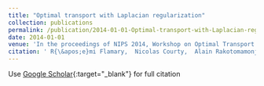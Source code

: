 ```yaml
---
title: "Optimal transport with Laplacian regularization"
collection: publications
permalink: /publication/2014-01-01-Optimal-transport-with-Laplacian-regularization
date: 2014-01-01
venue: 'In the proceedings of NIPS 2014, Workshop on Optimal Transport and Machine Learning'
citation: ' R{\&apos;e}mi Flamary,  Nicolas Courty,  Alain Rakotomamonjy,  Devis Tuia, &quot;Optimal transport with Laplacian regularization.&quot; In the proceedings of NIPS 2014, Workshop on Optimal Transport and Machine Learning, 2014.'
---
```

Use [Google Scholar](https://scholar.google.com/scholar?q=Optimal+transport+with+Laplacian+regularization){:target="_blank"} for full citation